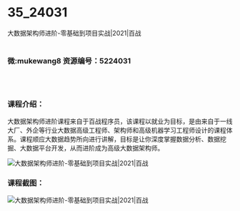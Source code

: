 # 35_24031
大数据架构师进阶-零基础到项目实战|2021|百战
<br/></br>
<h3>微:mukewang8 资源编号：5224031</h3>
<br/></br>
<h3>课程介绍：</h3>
<p><a title="查看与 大数据 相关的文章" target="_blank">大数据</a>架构师进阶课程来自于百战程序员，该课程以就业为目标，是由来自于一线大厂、外企等行业<a title="查看与 大数据 相关的文章" target="_blank">大数据</a>高级工程师、架构师和高级机器学习工程师设计的课程体系。课程顺应大数据趋势所向进行讲解，目标是让你深度掌握数据分析、数据挖掘、大数据平台开发，从而进阶成为高级大数据架构师。</p>
<p><img src="https://www.ko996.com/wp-content/uploads/img/2022/05/1-20-300x94.png" alt="大数据架构师进阶-零基础到项目实战|2021|百战"></p>
<div class="info-desc">
<h3>课程截图：</h3>
<p><img src="https://www.ko996.com/wp-content/uploads/img/2022/05/2-15.png" alt="大数据架构师进阶-零基础到项目实战|2021|百战"></p>


			
</div>
